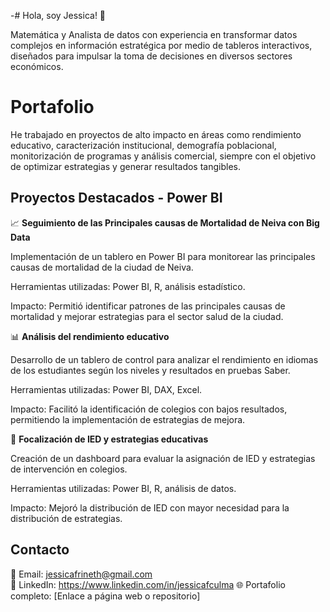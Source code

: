 -# Hola, soy Jessica! 👋

Matemática y Analista de datos con experiencia en transformar datos complejos en información estratégica por medio de tableros interactivos, diseñados para impulsar la toma de decisiones en diversos sectores económicos.
# Portafolio

He trabajado en proyectos de alto impacto en áreas como rendimiento educativo, caracterización institucional, demografía poblacional, monitorización de programas y análisis comercial, siempre con el objetivo de optimizar estrategias y generar resultados tangibles.

## Proyectos Destacados - Power BI

📈 **Seguimiento de las Principales causas de Mortalidad de Neiva con Big Data**

Implementación de un tablero en Power BI para monitorear las principales causas de mortalidad de la ciudad de Neiva.

Herramientas utilizadas: Power BI, R, análisis estadístico.

Impacto: Permitió identificar patrones de las principales causas de mortalidad y mejorar estrategias para el sector salud de la ciudad.

📊 **Análisis del rendimiento educativo**

Desarrollo de un tablero de control para analizar el rendimiento en idiomas de los estudiantes según los niveles y resultados en pruebas Saber.

Herramientas utilizadas: Power BI, DAX, Excel.

Impacto: Facilitó la identificación de colegios con bajos resultados, permitiendo la implementación de estrategias de mejora.

🎯 **Focalización de IED y estrategias educativas**

Creación de un dashboard para evaluar la asignación de IED y estrategias de intervención en colegios.

Herramientas utilizadas: Power BI, R, análisis de datos.

Impacto: Mejoró la distribución de IED con mayor necesidad para la distribución de estrategias.

## Contacto

📧 Email: jessicafrineth@gmail.com  
💼 LinkedIn: https://www.linkedin.com/in/jessicafculma
🌐 Portafolio completo: [Enlace a página web o repositorio]

